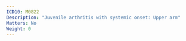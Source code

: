```yaml
---
ICD10: M0822
Description: "Juvenile arthritis with systemic onset: Upper arm"
Matters: No
Weight: 0
---
```

